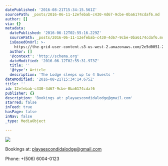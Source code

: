 ```yaml
---
datePublished: '2016-08-21T15:34:15.561Z'
sourcePath: _posts/2016-06-11-12efebab-c430-4d67-9cbe-0ba6174cdaf6.md
author: []
via: {}
metadata:
  datePublished: '2016-06-12T02:55:16.229Z'
  sourcePath: _posts/2016-06-11-12efebab-c430-4d67-9cbe-0ba6174cdaf6.md
  isBasedOnUrl: >-
    https://the-grid-user-content.s3-us-west-2.amazonaws.com/2e5d0051-27a2-488a-b097-01940770318e.jpg
  author: []
  '@context': 'http://schema.org'
  dateModified: '2016-06-12T02:55:31.973Z'
  title: ''
  '@type': Article
  description: 'The Lodge sleeps up to 4 Guests '
dateModified: '2016-08-21T15:34:14.675Z'
title: ''
id: 12efebab-c430-4d67-9cbe-0ba6174cdaf6
publisher: {}
description: 'Bookings at: playaescondidalodge@gmail.com'
starred: false
inFeed: true
hasPage: false
inNav: false
_type: MediaObject

---
```

![](https://the-grid-user-content.s3-us-west-2.amazonaws.com/d3622461-620f-42db-88d5-b48244d95d50.jpg)

Bookings at: playaescondidalodge@gmail.com

Phone: +(506) 6004-0123